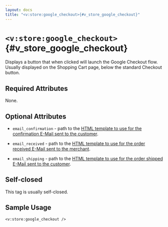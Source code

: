 ```yaml
---
layout: docs
title: "<v:store:google_checkout>{#v_store_google_checkout}"
---
```


# `<v:store:google_checkout>`{#v_store_google_checkout}

Displays a button that when clicked will launch the Google Checkout
flow. Usually displayed on the Shopping Cart page, below the standard
Checkout button.

## Required Attributes

None.

## Optional Attributes

-   `email_confirmation` - path to the [HTML template to use for the
    confirmation E-Mail sent to the
    customer](#customizing_order_emails).

-   `email_received` - path to the [HTML template to use for the order
    received E-Mail sent to the merchant](#customizing_order_emails).

-   `email_shipping` - path to the [HTML template to use for the order
    shipped E-Mail sent to the customer](#customizing_order_emails).

## Self-closed

This tag is usually self-closed.

## Sample Usage

    <v:store:google_checkout />
